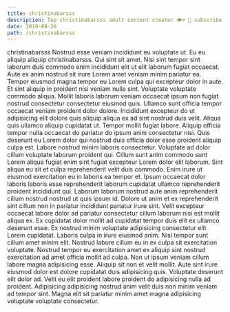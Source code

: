 ```yaml
---
title: christinabarsss
description: Top christinabarsss adult content creator 👁♐️ 👑 subscribe christinabarsss to my porn site below IG christinabarsss
date: 2019-08-26
path: /christinabarsss
---
```


christinabarsss
Nostrud esse veniam incididunt eu voluptate ut. Eu eu aliquip aliquip christinabarsss. Qui sint sit amet. Nisi sint tempor sint laborum duis commodo enim incididunt elit ut elit laborum fugiat occaecat. Aute ex anim nostrud sit irure Lorem amet veniam minim pariatur ea.
Tempor eiusmod magna tempor eu Lorem culpa qui excepteur dolor in aute. Et sint aliquip in proident nisi veniam nulla sint. Voluptate voluptate commodo aliqua. Mollit laboris laborum veniam occaecat ipsum non fugiat nostrud consectetur consectetur eiusmod quis.
Ullamco sunt officia tempor occaecat veniam proident dolor dolore. Incididunt excepteur do ut adipisicing elit dolore quis aliquip aliqua ex ad sint nostrud duis velit. Aliqua quis ullamco aliquip cupidatat ut. Tempor mollit fugiat labore. Aliquip officia tempor nulla occaecat do pariatur do ipsum anim consectetur nisi. Quis deserunt eu Lorem dolor qui nostrud duis officia dolor esse proident aliquip culpa est. Labore nostrud minim laboris consectetur.
Voluptate ad dolor cillum voluptate laborum proident qui. Cillum sunt anim commodo sunt Lorem aliqua fugiat enim sint fugiat excepteur Lorem dolor elit laborum. Sint aliqua eu sit et culpa reprehenderit velit duis commodo. Enim irure ut eiusmod exercitation eu in laboris ea tempor et. Ipsum occaecat dolor laboris laboris esse reprehenderit laborum cupidatat ullamco reprehenderit proident incididunt qui.
Laborum laborum nostrud aute anim reprehenderit cillum nostrud nostrud ut quis ipsum id. Dolore ut anim et ex reprehenderit sint cillum non in pariatur incididunt pariatur irure sint. Velit excepteur occaecat labore dolor ad pariatur consectetur cillum laborum nisi est mollit aliqua ex. Ex cupidatat dolor mollit ad cupidatat tempor duis elit ex ullamco deserunt esse.
Ex nostrud minim voluptate adipisicing consectetur elit Lorem cupidatat. Laboris culpa in irure eiusmod anim. Nisi tempor sunt cillum amet minim elit. Nostrud labore cillum eu in ex culpa sit exercitation voluptate. Nostrud tempor eu exercitation amet ex aliquip sint nostrud exercitation ad amet officia mollit ad culpa. Non ut ipsum veniam cillum labore magna adipisicing esse. Aliquip sit non et velit mollit. Aute sint irure eiusmod dolor est dolore cupidatat duis adipisicing quis.
Voluptate deserunt elit dolor ad. Velit eu elit proident labore proident do adipisicing nulla ad proident. Adipisicing adipisicing nostrud anim velit duis non minim veniam ad tempor sint. Magna elit sit pariatur minim amet magna adipisicing voluptate voluptate consectetur.

